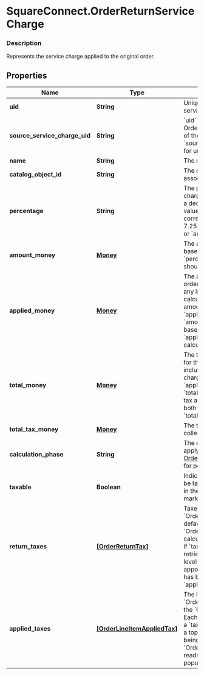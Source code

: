 # SquareConnect.OrderReturnServiceCharge

### Description

Represents the service charge applied to the original order.

## Properties
Name | Type | Description | Notes
------------ | ------------- | ------------- | -------------
**uid** | **String** | Unique ID that identifies the return service charge only within this order. | [optional] [beta]
**source_service_charge_uid** | **String** | &#x60;uid&#x60; of the Service Charge from the Order containing the original charge of the service charge. &#x60;source_service_charge_uid&#x60; is &#x60;null&#x60; for unlinked returns. | [optional] 
**name** | **String** | The name of the service charge. | [optional] 
**catalog_object_id** | **String** | The catalog object ID of the associated &#x60;CatalogServiceCharge&#x60;. | [optional] 
**percentage** | **String** | The percentage of the service charge, as a string representation of a decimal number. For example, a value of &#x60;\&quot;7.25\&quot;&#x60; corresponds to a percentage of 7.25%.  Exactly one of &#x60;percentage&#x60; or &#x60;amount_money&#x60; should be set. | [optional] 
**amount_money** | [**Money**](Money.md) | The amount of a non-percentage based service charge.  Exactly one of &#x60;percentage&#x60; or &#x60;amount_money&#x60; should be set. | [optional] 
**applied_money** | [**Money**](Money.md) | The amount of money applied to the order by the service charge, including any inclusive tax amounts, as calculated by Square.  - For fixed-amount service charges, &#x60;applied_money&#x60; is equal to &#x60;amount_money&#x60;. - For percentage-based service charges, &#x60;applied_money&#x60; is the money calculated using the percentage. | [optional] 
**total_money** | [**Money**](Money.md) | The total amount of money to collect for the service charge.  __NOTE__: if an inclusive tax is applied to the service charge, &#x60;total_money&#x60; does not equal &#x60;applied_money&#x60; plus &#x60;total_tax_money&#x60; since the inclusive tax amount will already be included in both &#x60;applied_money&#x60; and &#x60;total_tax_money&#x60;. | [optional] 
**total_tax_money** | [**Money**](Money.md) | The total amount of tax money to collect for the service charge. | [optional] 
**calculation_phase** | **String** | The calculation phase after which to apply the service charge. See [OrderServiceChargeCalculationPhase](#type-orderservicechargecalculationphase) for possible values | [optional] 
**taxable** | **Boolean** | Indicates whether the surcharge can be taxed. Service charges calculated in the &#x60;TOTAL_PHASE&#x60; cannot be marked as taxable. | [optional] 
**return_taxes** | [**[OrderReturnTax]**](OrderReturnTax.md) | Taxes applied to the &#x60;OrderReturnServiceCharge&#x60;. By default, return-level taxes apply to &#x60;OrderReturnServiceCharge&#x60;s calculated in the &#x60;SUBTOTAL_PHASE&#x60; if &#x60;taxable&#x60; is set to &#x60;true&#x60;.  On read or retrieve, this list includes both item-level taxes and any return-level taxes apportioned to this item.  This field has been deprecated in favour of &#x60;applied_taxes&#x60;. | [optional] [deprecated]
**applied_taxes** | [**[OrderLineItemAppliedTax]**](OrderLineItemAppliedTax.md) | The list of references to &#x60;OrderReturnTax&#x60; entities applied to the &#x60;OrderReturnServiceCharge&#x60;. Each &#x60;OrderLineItemAppliedTax&#x60; has a &#x60;tax_uid&#x60; that references the &#x60;uid&#x60; of a top-level &#x60;OrderReturnTax&#x60; that is being applied to the &#x60;OrderReturnServiceCharge&#x60;. On reads, the amount applied is populated. | [optional] [beta]


